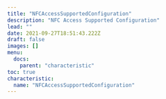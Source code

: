 ```yaml
---
title: "NFCAccessSupportedConfiguration"
description: "NFC Access Supported Configuration"
lead: ""
date: 2021-09-27T18:51:43.222Z
draft: false
images: []
menu:
  docs:
    parent: "characteristic"
toc: true
characteristic:
  name: "NFCAccessSupportedConfiguration"
---
```

